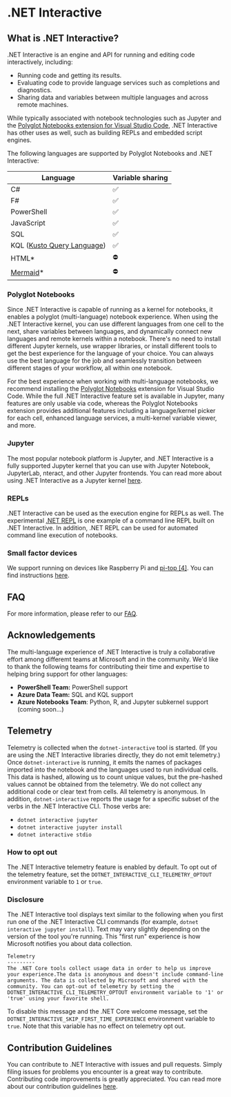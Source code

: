 # .NET Interactive

## What is .NET Interactive?

.NET Interactive is an engine and API for running and editing code interactively, including:

* Running code and getting its results.
* Evaluating code to provide language services such as completions and diagnostics.
* Sharing data and variables between multiple languages and across remote machines.

While typically associated with notebook technologies such as Jupyter and the [Polyglot Notebooks extension for Visual Studio Code](https://marketplace.visualstudio.com/items?itemName=ms-dotnettools.dotnet-interactive-vscode), .NET Interactive has other uses as well, such as building REPLs and embedded script engines.

The following languages are supported by Polyglot Notebooks and .NET Interactive:

| Language                      | Variable sharing |
|-------------------------------|------------------|
| C#                            |        ✅       |
| F#                            |        ✅       |   
| PowerShell                    |        ✅       |          
| JavaScript                    |        ✅       |          
| SQL                           |        ✅       |   
| KQL ([Kusto Query Language](https://learn.microsoft.com/en-us/azure/data-explorer/kusto/query/))    |        ✅       |       
| HTML*                         |        ⛔       |     
| [Mermaid](https://mermaid.js.org/intro/)*                      |        ⛔       |        

### Polyglot Notebooks

Since .NET Interactive is capable of running as a kernel for notebooks, it enables a polyglot (multi-language) notebook experience. When using the .NET Interactive kernel, you can use different languages from one cell to the next, share variables between languages, and dynamically connect new languages and remote kernels within a notebook. There's no need to install different Jupyter kernels, use wrapper libraries, or install different tools to get the best experience for the language of your choice. You can always use the best language for the job and seamlessly transition between different stages of your workflow, all within one notebook.

For the best experience when working with multi-language notebooks, we recommend installing the [Polyglot Notebooks](https://marketplace.visualstudio.com/items?itemName=ms-dotnettools.dotnet-interactive-vscode) extension for Visual Studio Code. While the full .NET Interactive feature set is available in Jupyter, many features are only usable via code, whereas the Polyglot Notebooks extension provides additional features including a language/kernel picker for each cell, enhanced language services, a multi-kernel variable viewer, and more.

### Jupyter

The most popular notebook platform is Jupyter, and .NET Interactive is a fully supported Jupyter kernel that you can use with Jupyter Notebook, JupyterLab, nteract, and other Jupyter frontends. You can read more about using .NET Interactive as a Jupyter kernel [here](docs/NotebookswithJupyter.md).

### REPLs

.NET Interactive can be used as the execution engine for REPLs as well. The experimental [.NET REPL](https://github.com/jonsequitur/dotnet-repl) is one example of a command line REPL built on .NET Interactive. In addition, .NET REPL can be used for automated command line execution of notebooks.

### Small factor devices

We support running on devices like Raspberry Pi and [pi-top [4]](https://github.com/pi-top/pi-top-4-.NET-Core-API). You can find instructions [here](small-factor-devices.md).

## FAQ

For more information, please refer to our [FAQ](./docs/FAQ.md). 

## Acknowledgements 

The multi-language experience of .NET Interactive is truly a collaborative effort among differemt teams at Microsoft and in the community. We'd like to thank the following teams for contributing their time and expertise to helping bring support for other languages:

- **PowerShell Team:** PowerShell support
- **Azure Data Team:** SQL and KQL support
- **Azure Notebooks Team**: Python, R, and Jupyter subkernel support (coming soon...)

## Telemetry

Telemetry is collected when the `dotnet-interactive` tool is started. (If you are using the .NET Interactive libraries directly, they do not emit telemetry.) Once `dotnet-interactive` is running, it emits the names of packages imported into the notebook and the languages used to run individual cells. This data is hashed, allowing us to count unique values, but the pre-hashed values cannot be obtained from the telemetry. We do not collect any additional code or clear text from cells. All telemetry is anonymous. In addition, `dotnet-interactive` reports the usage for a specific subset of the verbs in the .NET Interactive CLI. Those verbs are:

* `dotnet interactive jupyter`
* `dotnet interactive jupyter install`
* `dotnet interactive stdio` 

### How to opt out

The .NET Interactive telemetry feature is enabled by default. To opt out of the telemetry feature, set the `DOTNET_INTERACTIVE_CLI_TELEMETRY_OPTOUT` environment variable to `1` or `true`.

### Disclosure

The .NET Interactive tool displays text similar to the following when you first run one of the .NET Interactive CLI commands (for example, `dotnet interactive jupyter install`). Text may vary slightly depending on the version of the tool you're running. This "first run" experience is how Microsoft notifies you about data collection.

```console
Telemetry
---------
The .NET Core tools collect usage data in order to help us improve your experience.The data is anonymous and doesn't include command-line arguments. The data is collected by Microsoft and shared with the community. You can opt-out of telemetry by setting the DOTNET_INTERACTIVE_CLI_TELEMETRY_OPTOUT environment variable to '1' or 'true' using your favorite shell.
```

To disable this message and the .NET Core welcome message, set the `DOTNET_INTERACTIVE_SKIP_FIRST_TIME_EXPERIENCE` environment variable to `true`. Note that this variable has no effect on telemetry opt out.

## Contribution Guidelines

You can contribute to .NET Interactive with issues and pull requests. Simply filing issues for problems you encounter is a great way to contribute. Contributing code improvements is greatly appreciated. You can read more about our contribution guidelines [here](CONTRIBUTING.md).





